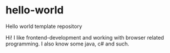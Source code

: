 # hello-world

Hello world template repository

Hi! I like frontend-development and working with browser related programming.
I also know some java, c# and such.
